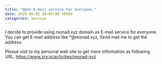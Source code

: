 ```yaml
---
title: "Open E-mail service for everyone."
date: 2020-06-02 10:00:00 +0900
categories: Service
---
```

I decide to provide using monad.xyz domain as E-mail service for everyone.
You can get E-mail address like *@monad.xyz, Send mail me to get the address.

Please visit to my personal web site to get more information as following URL.
https://www.zrv.io/activities/monad-xyz
